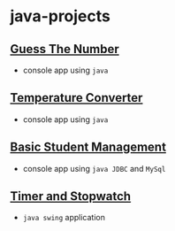 # java-projects

## [Guess The Number](./guess-the-number/)
- console app using `java`

## [Temperature Converter](./temperature-converter)
- console app using `java`

## [Basic Student Management](./basic-student-managment/)
- console app using `java JDBC` and `MySql`

## [Timer and Stopwatch](./timer-and-stopwatch/)
- `java swing` application

